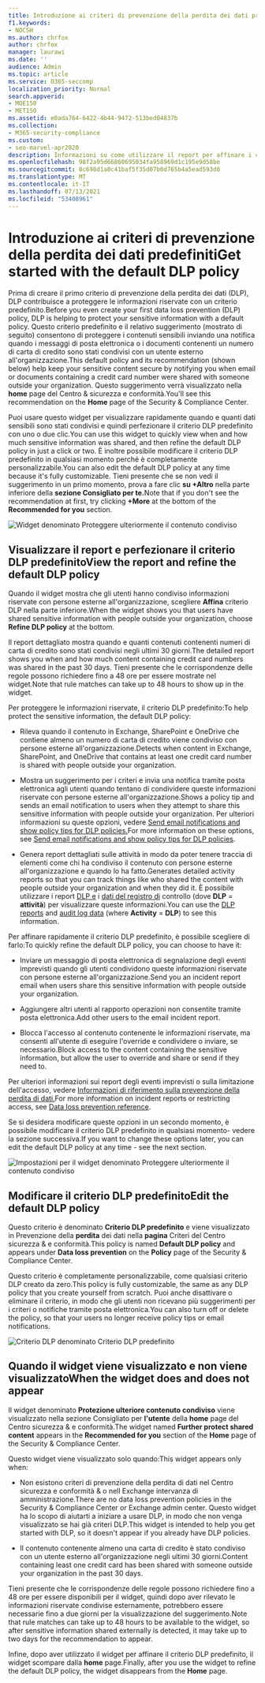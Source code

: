 ```yaml
---
title: Introduzione ai criteri di prevenzione della perdita dei dati predefiniti
f1.keywords:
- NOCSH
ms.author: chrfox
author: chrfox
manager: laurawi
ms.date: ''
audience: Admin
ms.topic: article
ms.service: O365-seccomp
localization_priority: Normal
search.appverid:
- MOE150
- MET150
ms.assetid: e0ada764-6422-4b44-9472-513bed04837b
ms.collection:
- M365-security-compliance
ms.custom:
- seo-marvel-apr2020
description: Informazioni su come utilizzare il report per affinare i criteri di prevenzione della perdita dei dati predefiniti dell'organizzazione.
ms.openlocfilehash: 98f2a95d66860695034fa958969d1c195e9d58be
ms.sourcegitcommit: 8c698d1a0c41baf5f35d07b0d765b4a5ead593d0
ms.translationtype: MT
ms.contentlocale: it-IT
ms.lasthandoff: 07/13/2021
ms.locfileid: "53408961"
---
```

# <a name="get-started-with-the-default-dlp-policy"></a><span data-ttu-id="0d4ce-103">Introduzione ai criteri di prevenzione della perdita dei dati predefiniti</span><span class="sxs-lookup"><span data-stu-id="0d4ce-103">Get started with the default DLP policy</span></span>

<span data-ttu-id="0d4ce-104">Prima di creare il primo criterio di prevenzione della perdita dei dati (DLP), DLP contribuisce a proteggere le informazioni riservate con un criterio predefinito.</span><span class="sxs-lookup"><span data-stu-id="0d4ce-104">Before you even create your first data loss prevention (DLP) policy, DLP is helping to protect your sensitive information with a default policy.</span></span> <span data-ttu-id="0d4ce-105">Questo criterio predefinito e il relativo suggerimento (mostrato di seguito) consentono di proteggere i contenuti sensibili inviando una notifica quando i messaggi di posta elettronica o i documenti contenenti un numero di carta di credito sono stati condivisi con un utente esterno all'organizzazione.</span><span class="sxs-lookup"><span data-stu-id="0d4ce-105">This default policy and its recommendation (shown below) help keep your sensitive content secure by notifying you when email or documents containing a credit card number were shared with someone outside your organization.</span></span> <span data-ttu-id="0d4ce-106">Questo suggerimento verrà visualizzato nella **home** page del Centro &amp; sicurezza e conformità.</span><span class="sxs-lookup"><span data-stu-id="0d4ce-106">You'll see this recommendation on the **Home** page of the Security &amp; Compliance Center.</span></span> 
  
<span data-ttu-id="0d4ce-107">Puoi usare questo widget per visualizzare rapidamente quando e quanti dati sensibili sono stati condivisi e quindi perfezionare il criterio DLP predefinito con uno o due clic.</span><span class="sxs-lookup"><span data-stu-id="0d4ce-107">You can use this widget to quickly view when and how much sensitive information was shared, and then refine the default DLP policy in just a click or two.</span></span> <span data-ttu-id="0d4ce-108">È inoltre possibile modificare il criterio DLP predefinito in qualsiasi momento perché è completamente personalizzabile.</span><span class="sxs-lookup"><span data-stu-id="0d4ce-108">You can also edit the default DLP policy at any time because it's fully customizable.</span></span> <span data-ttu-id="0d4ce-109">Tieni presente che se non vedi il suggerimento in un primo momento, prova a fare clic **su +Altro** nella parte inferiore della **sezione Consigliato per te.**</span><span class="sxs-lookup"><span data-stu-id="0d4ce-109">Note that if you don't see the recommendation at first, try clicking **+More** at the bottom of the **Recommended for you** section.</span></span> 
  
![Widget denominato Proteggere ulteriormente il contenuto condiviso](../media/2bae6dbc-cc92-4f35-b54c-c36e60226b5b.png)
  
## <a name="view-the-report-and-refine-the-default-dlp-policy"></a><span data-ttu-id="0d4ce-111">Visualizzare il report e perfezionare il criterio DLP predefinito</span><span class="sxs-lookup"><span data-stu-id="0d4ce-111">View the report and refine the default DLP policy</span></span>

<span data-ttu-id="0d4ce-112">Quando il widget mostra che gli utenti hanno condiviso informazioni riservate con persone esterne all'organizzazione, scegliere **Affina** criterio DLP nella parte inferiore.</span><span class="sxs-lookup"><span data-stu-id="0d4ce-112">When the widget shows you that users have shared sensitive information with people outside your organization, choose **Refine DLP policy** at the bottom.</span></span> 
  
<span data-ttu-id="0d4ce-113">Il report dettagliato mostra quando e quanti contenuti contenenti numeri di carta di credito sono stati condivisi negli ultimi 30 giorni.</span><span class="sxs-lookup"><span data-stu-id="0d4ce-113">The detailed report shows you when and how much content containing credit card numbers was shared in the past 30 days.</span></span> <span data-ttu-id="0d4ce-114">Tieni presente che le corrispondenze delle regole possono richiedere fino a 48 ore per essere mostrate nel widget.</span><span class="sxs-lookup"><span data-stu-id="0d4ce-114">Note that rule matches can take up to 48 hours to show up in the widget.</span></span>
  
<span data-ttu-id="0d4ce-115">Per proteggere le informazioni riservate, il criterio DLP predefinito:</span><span class="sxs-lookup"><span data-stu-id="0d4ce-115">To help protect the sensitive information, the default DLP policy:</span></span>
  
- <span data-ttu-id="0d4ce-116">Rileva quando il contenuto in Exchange, SharePoint e OneDrive che contiene almeno un numero di carta di credito viene condiviso con persone esterne all'organizzazione.</span><span class="sxs-lookup"><span data-stu-id="0d4ce-116">Detects when content in Exchange, SharePoint, and OneDrive that contains at least one credit card number is shared with people outside your organization.</span></span>
    
- <span data-ttu-id="0d4ce-117">Mostra un suggerimento per i criteri e invia una notifica tramite posta elettronica agli utenti quando tentano di condividere queste informazioni riservate con persone esterne all'organizzazione.</span><span class="sxs-lookup"><span data-stu-id="0d4ce-117">Shows a policy tip and sends an email notification to users when they attempt to share this sensitive information with people outside your organization.</span></span> <span data-ttu-id="0d4ce-118">Per ulteriori informazioni su queste opzioni, vedere [Send email notifications and show policy tips for DLP policies.](use-notifications-and-policy-tips.md)</span><span class="sxs-lookup"><span data-stu-id="0d4ce-118">For more information on these options, see [Send email notifications and show policy tips for DLP policies](use-notifications-and-policy-tips.md).</span></span>
    
- <span data-ttu-id="0d4ce-119">Genera report dettagliati sulle attività in modo da poter tenere traccia di elementi come chi ha condiviso il contenuto con persone esterne all'organizzazione e quando lo ha fatto.</span><span class="sxs-lookup"><span data-stu-id="0d4ce-119">Generates detailed activity reports so that you can track things like who shared the content with people outside your organization and when they did it.</span></span> <span data-ttu-id="0d4ce-120">È possibile utilizzare i report [DLP e](view-the-dlp-reports.md) i [dati del registro di](search-the-audit-log-in-security-and-compliance.md) controllo (dove **DLP**  =  **attività**) per visualizzare queste informazioni.</span><span class="sxs-lookup"><span data-stu-id="0d4ce-120">You can use the [DLP reports](view-the-dlp-reports.md) and [audit log data](search-the-audit-log-in-security-and-compliance.md) (where **Activity** = **DLP**) to see this information.</span></span>
    
<span data-ttu-id="0d4ce-121">Per affinare rapidamente il criterio DLP predefinito, è possibile scegliere di farlo:</span><span class="sxs-lookup"><span data-stu-id="0d4ce-121">To quickly refine the default DLP policy, you can choose to have it:</span></span>
  
- <span data-ttu-id="0d4ce-122">Inviare un messaggio di posta elettronica di segnalazione degli eventi imprevisti quando gli utenti condividono queste informazioni riservate con persone esterne all'organizzazione.</span><span class="sxs-lookup"><span data-stu-id="0d4ce-122">Send you an incident report email when users share this sensitive information with people outside your organization.</span></span>
    
- <span data-ttu-id="0d4ce-123">Aggiungere altri utenti al rapporto operazioni non consentite tramite posta elettronica.</span><span class="sxs-lookup"><span data-stu-id="0d4ce-123">Add other users to the email incident report.</span></span>
    
- <span data-ttu-id="0d4ce-124">Blocca l'accesso al contenuto contenente le informazioni riservate, ma consenti all'utente di eseguire l'override e condividere o inviare, se necessario.</span><span class="sxs-lookup"><span data-stu-id="0d4ce-124">Block access to the content containing the sensitive information, but allow the user to override and share or send if they need to.</span></span>
    
<span data-ttu-id="0d4ce-125">Per ulteriori informazioni sui report degli eventi imprevisti o sulla limitazione dell'accesso, vedere [Informazioni di riferimento sulla prevenzione della perdita di dati.](data-loss-prevention-policies.md)</span><span class="sxs-lookup"><span data-stu-id="0d4ce-125">For more information on incident reports or restricting access, see [Data loss prevention reference](data-loss-prevention-policies.md).</span></span>
  
<span data-ttu-id="0d4ce-126">Se si desidera modificare queste opzioni in un secondo momento, è possibile modificare il criterio DLP predefinito in qualsiasi momento- vedere la sezione successiva.</span><span class="sxs-lookup"><span data-stu-id="0d4ce-126">If you want to change these options later, you can edit the default DLP policy at any time - see the next section.</span></span>
  
![Impostazioni per il widget denominato Proteggere ulteriormente il contenuto condiviso](../media/dad30a84-2715-4c0a-a5c5-44d85492363e.png)
  
## <a name="edit-the-default-dlp-policy"></a><span data-ttu-id="0d4ce-128">Modificare il criterio DLP predefinito</span><span class="sxs-lookup"><span data-stu-id="0d4ce-128">Edit the default DLP policy</span></span>

<span data-ttu-id="0d4ce-129">Questo criterio è denominato **Criterio DLP predefinito** e viene visualizzato in Prevenzione della **perdita** dei dati nella **pagina** Criteri del Centro sicurezza &amp; e conformità.</span><span class="sxs-lookup"><span data-stu-id="0d4ce-129">This policy is named **Default DLP policy** and appears under **Data loss prevention** on the **Policy** page of the Security &amp; Compliance Center.</span></span> 
  
<span data-ttu-id="0d4ce-130">Questo criterio è completamente personalizzabile, come qualsiasi criterio DLP creato da zero.</span><span class="sxs-lookup"><span data-stu-id="0d4ce-130">This policy is fully customizable, the same as any DLP policy that you create yourself from scratch.</span></span> <span data-ttu-id="0d4ce-131">Puoi anche disattivare o eliminare il criterio, in modo che gli utenti non ricevano più suggerimenti per i criteri o notifiche tramite posta elettronica.</span><span class="sxs-lookup"><span data-stu-id="0d4ce-131">You can also turn off or delete the policy, so that your users no longer receive policy tips or email notifications.</span></span>
  
![Criterio DLP denominato Criterio DLP predefinito](../media/260731e8-4d57-4c98-abec-07b052ec48d5.png)
  
## <a name="when-the-widget-does-and-does-not-appear"></a><span data-ttu-id="0d4ce-133">Quando il widget viene visualizzato e non viene visualizzato</span><span class="sxs-lookup"><span data-stu-id="0d4ce-133">When the widget does and does not appear</span></span>

<span data-ttu-id="0d4ce-134">Il widget denominato **Protezione ulteriore contenuto condiviso** viene visualizzato nella sezione Consigliato per **l'utente** della **home** page del Centro sicurezza &amp; e conformità.</span><span class="sxs-lookup"><span data-stu-id="0d4ce-134">The widget named **Further protect shared content** appears in the **Recommended for you** section of the **Home** page of the Security &amp; Compliance Center.</span></span> 
  
<span data-ttu-id="0d4ce-135">Questo widget viene visualizzato solo quando:</span><span class="sxs-lookup"><span data-stu-id="0d4ce-135">This widget appears only when:</span></span>
  
- <span data-ttu-id="0d4ce-136">Non esistono criteri di prevenzione della perdita di dati nel Centro sicurezza e conformità &amp; o nell Exchange intervanza di amministrazione.</span><span class="sxs-lookup"><span data-stu-id="0d4ce-136">There are no data loss prevention policies in the Security &amp; Compliance Center or Exchange admin center.</span></span> <span data-ttu-id="0d4ce-137">Questo widget ha lo scopo di aiutarti a iniziare a usare DLP, in modo che non venga visualizzato se hai già criteri DLP.</span><span class="sxs-lookup"><span data-stu-id="0d4ce-137">This widget is intended to help you get started with DLP, so it doesn't appear if you already have DLP policies.</span></span>
    
- <span data-ttu-id="0d4ce-138">Il contenuto contenente almeno una carta di credito è stato condiviso con un utente esterno all'organizzazione negli ultimi 30 giorni.</span><span class="sxs-lookup"><span data-stu-id="0d4ce-138">Content containing least one credit card has been shared with someone outside your organization in the past 30 days.</span></span>
    
<span data-ttu-id="0d4ce-139">Tieni presente che le corrispondenze delle regole possono richiedere fino a 48 ore per essere disponibili per il widget, quindi dopo aver rilevato le informazioni riservate condivise esternamente, potrebbero essere necessarie fino a due giorni per la visualizzazione del suggerimento.</span><span class="sxs-lookup"><span data-stu-id="0d4ce-139">Note that rule matches can take up to 48 hours to be available to the widget, so after sensitive information shared externally is detected, it may take up to two days for the recommendation to appear.</span></span>
  
<span data-ttu-id="0d4ce-140">Infine, dopo aver utilizzato il widget per affinare il criterio DLP predefinito, il widget scompare dalla **home** page.</span><span class="sxs-lookup"><span data-stu-id="0d4ce-140">Finally, after you use the widget to refine the default DLP policy, the widget disappears from the **Home** page.</span></span> 
  

